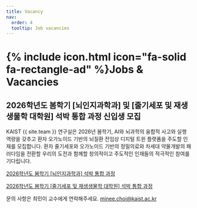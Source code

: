 ```yaml
---
title: Vacancy
nav:
  order: 4
  tooltip: Job vacancies
---
```


# {% include icon.html icon="fa-solid fa-rectangle-ad" %}Jobs & Vacancies

## 2026학년도 봄학기 [뇌인지과학과] 및 [줄기세포 및 재생생물학 대학원] 석박 통합 과정 신입생 모집

KAIST {{ site.team }} 연구실은 2026년 봄학기, AI와 뇌과학의 융합적 사고와 실행 역량을 갖추고 환자 오가노이드 기반의 뇌질환 전임상 디지털 트윈 플랫폼을 주도할 인재를 모집합니다. 환자 줄기세포와 오가노이드 기반의 정밀의료와 차세대 약물개발의 패러다임을 전환할 우리의 도전과 함께할 창의적이고 주도적인 인재들의 적극적인 참여를 기다립니다.

<a href="https://bcs.kaist.ac.kr/sub0601/view/id/364#u"> 2026학년도 봄학기 [뇌인지과학과] 석박 통합 과정 </a>

<a href="https://scrb.kaist.ac.kr/bbs/board.php?bo_table=sub5_2&wr_id=15"> 2026학년도 봄학기 [줄기세포 및 재생생물학 대학원] 석박 통합 과정 </a>

문의 사항은 최민이 교수에게 연락해주세요. minee.choi@kaist.ac.kr
